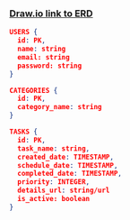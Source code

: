 


### [Draw.io link to ERD](https://www.draw.io/#G1HtIF7TwwFAZ-7HGFtpatX16qC0R_NyKg)

``` json
USERS {
  id: PK,
  name: string
  email: string
  password: string
}

CATEGORIES {
  id: PK,
  category_name: string
}

TASKS {
  id: PK,
  task_name: string,
  created_date: TIMESTAMP,
  schedule_date: TIMESTAMP,
  completed_date: TIMESTAMP,
  priority: INTEGER,
  details_url: string/url
  is_active: boolean
}
```
